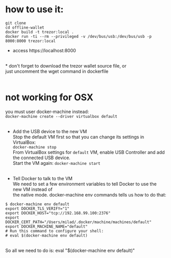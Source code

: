 # how to use it: 
` git clone ` <br>
` cd offline-wallet ` <br>
` docker build -t trezor:local . ` <br>
` docker run -ti --rm --privileged -v /dev/bus/usb:/dev/bus/usb -p 8000:8000 trezor:local ` <br>
* access https://localhost:8000

 <br>
 * don't forget to download the trezor wallet source file, or <br>
    just uncomment the wget command in dockerfile
 <br><br>

# not working for OSX
you must user docker-machine instead: <br>
` docker-machine create --driver virtualbox default ` <br>
<br>

* Add the USB device to the new VM <br>
Stop the default VM first so that you can change its settings in VirtualBox: <br> `docker-machine stop` <br>
From VirtualBox settings for `default` VM, enable USB Controller and add the connected USB device.<br>
Start the VM again: `docker-machine start` <br><br>

* Tell Docker to talk to the VM <br>
We need to set a few environment variables to tell Docker to use the new VM instead of <br> the native mode. docker-machine env commands tells us how to do that:<br>

`$ docker-machine env default` <br>
`export DOCKER_TLS_VERIFY="1"` <br>
`export DOCKER_HOST="tcp://192.168.99.100:2376"` <br>
`export DOCKER_CERT_PATH="/Users/milad/.docker/machine/machines/default"` <br>
`export DOCKER_MACHINE_NAME="default"` <br>
`# Run this command to configure your shell:` <br>
`# eval $(docker-machine env default)` <br><br>

So all we need to do is: eval "$(docker-machine env default)"


